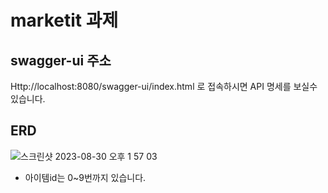 # marketit 과제 

## swagger-ui 주소
Http://localhost:8080/swagger-ui/index.html
로 접속하시면 API 명세를 보실수 있습니다.

## ERD 
![스크린샷 2023-08-30 오후 1 57 03](https://github.com/jong-inkim/marketit/assets/92705089/76bf2baa-26ef-4a6a-8aed-b8a1b4cf7602)

- 아이템id는 0~9번까지 있습니다.
